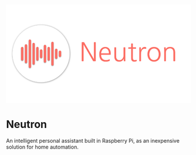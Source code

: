 ![Neutron Logo](./logo/Neutron.png)

# Neutron

An intelligent personal assistant built in Raspberry Pi, as an inexpensive solution for home automation.
